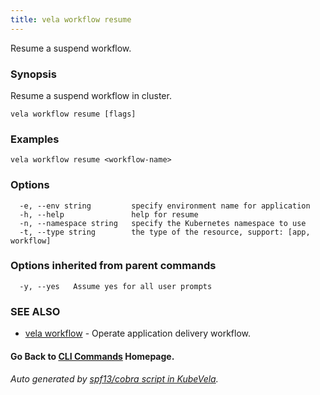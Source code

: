 ```yaml
---
title: vela workflow resume
---
```


Resume a suspend workflow.

### Synopsis

Resume a suspend workflow in cluster.

```
vela workflow resume [flags]
```

### Examples

```
vela workflow resume <workflow-name>
```

### Options

```
  -e, --env string         specify environment name for application
  -h, --help               help for resume
  -n, --namespace string   specify the Kubernetes namespace to use
  -t, --type string        the type of the resource, support: [app, workflow]
```

### Options inherited from parent commands

```
  -y, --yes   Assume yes for all user prompts
```

### SEE ALSO

* [vela workflow](vela_workflow)	 - Operate application delivery workflow.

#### Go Back to [CLI Commands](vela) Homepage.


###### Auto generated by [spf13/cobra script in KubeVela](https://github.com/kubevela/kubevela/tree/master/hack/docgen).
